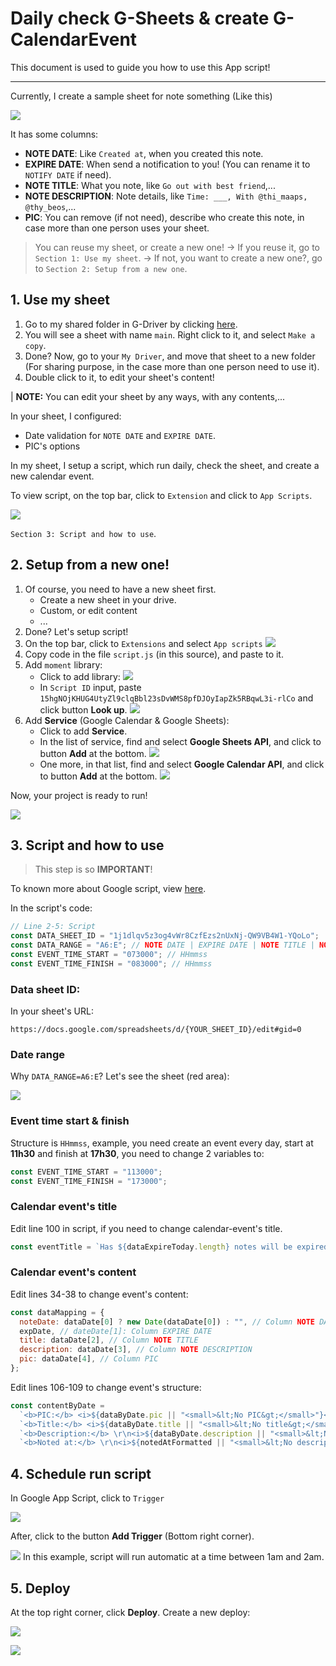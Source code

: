 # Daily check G-Sheets & create G-CalendarEvent
This document is used to guide you how to use this App script!

----
Currently, I create a sample sheet for note something (Like this)

![](https://i.imgur.com/Qh2Pr7h.png)

It has some columns:
- **NOTE DATE**: Like `Created at`, when you created this note.
- **EXPIRE DATE**: When send a notification to you! (You can rename it to `NOTIFY DATE` if need).
- **NOTE TITLE**: What you note, like `Go out with best friend`,...
- **NOTE DESCRIPTION**: Note details, like `Time: ___, With @thi_maaps, @thy_beos`,...
- **PIC**: You can remove (if not need), describe who create this note, in case more than one person uses your sheet.

> You can reuse my sheet, or create a new one!
> -> If you reuse it, go to `Section 1: Use my sheet`.
> -> If not, you want to create a new one?, go to `Section 2: Setup from a new one`.

## 1. Use my sheet

1. Go to my shared folder in G-Driver by clicking [here](https://drive.google.com/drive/folders/1MgrW4pdvVXsk1DqA11PYFzCooNZRjDs7?usp=sharing).
2. You will see a sheet with name `main`. Right click to it, and select `Make a copy`.
3. Done? Now, go to your `My Driver`, and move that sheet to a new folder (For sharing purpose, in the case more than one person need to use it).
4. Double click to it, to edit your sheet's content!

| **NOTE:** You can edit your sheet by any ways, with any contents,...

In your sheet, I configured:
- Date validation for `NOTE DATE` and `EXPIRE DATE`.
- PIC's options

In my sheet, I setup a script, which run daily, check the sheet, and create a new calendar event.

To view script, on the top bar, click to `Extension` and click to `App Scripts`.

![](https://i.imgur.com/5wWeoYm.png)

`Section 3: Script and how to use`.

## 2. Setup from a new one!
1. Of course, you need to have a new sheet first.
   - Create a new sheet in your drive.
   - Custom, or edit content
   - ...
2. Done? Let's setup script!
3. On the top bar, click to `Extensions` and select `App scripts`
   ![](https://i.imgur.com/5wWeoYm.png)
4. Copy code in the file `script.js` (in this source), and paste to it.
5. Add `moment` library:
   - Click to add library:
   ![](https://i.imgur.com/i9WYMj0.png)
   - In `Script ID` input, paste `15hgNOjKHUG4UtyZl9clqBbl23sDvWMS8pfDJOyIapZk5RBqwL3i-rlCo` and click button **Look up**.
     ![](https://i.imgur.com/7cGQKKM.png)
6. Add **Service** (Google Calendar & Google Sheets):
   - Click to add **Service**.
   - In the list of service, find and select **Google Sheets API**, and click to button **Add** at the bottom.
     ![](https://i.imgur.com/BYsvJDo.png)
   - One more, in that list, find and select **Google Calendar API**, and click to button **Add** at the bottom.
     ![](https://i.imgur.com/vVrZrMd.png)

Now, your project is ready to run!

![](https://i.imgur.com/j5iwoOu.png)

## 3. Script and how to use
> This step is so **IMPORTANT**!

To known more about Google script, view [here](https://developers.google.com/apps-script).

In the script's code:
```js
// Line 2-5: Script
const DATA_SHEET_ID = "1j1dlqv5z3og4vWr8CzfEzs2nUxNj-QW9VB4W1-YQoLo";
const DATA_RANGE = "A6:E"; // NOTE DATE | EXPIRE DATE | NOTE TITLE | NOTE DESCRIPTION | PIC
const EVENT_TIME_START = "073000"; // HHmmss
const EVENT_TIME_FINISH = "083000"; // HHmmss
```
### Data sheet ID:
In your sheet's URL:
```
https://docs.google.com/spreadsheets/d/{YOUR_SHEET_ID}/edit#gid=0
```

### Date range
Why `DATA_RANGE=A6:E`? Let's see the sheet (red area):

![](https://i.imgur.com/RlpajyW.png)
### Event time start & finish
Structure is `HHmmss`, example, you need create an event every day, start at **11h30** and finish at **17h30**, you need to change 2 variables to:
```js
const EVENT_TIME_START = "113000";
const EVENT_TIME_FINISH = "173000";
```

### Calendar event's title
Edit line 100 in script, if you need to change calendar-event's title.
```js
const eventTitle = `Has ${dataExpireToday.length} notes will be expired today`;
```

### Calendar event's content
Edit lines 34-38 to change event's content:
```js
const dataMapping = {
  noteDate: dataDate[0] ? new Date(dataDate[0]) : "", // Column NOTE DATE
  expDate, // dateDate[1]: Column EXPIRE DATE
  title: dataDate[2], // Column NOTE TITLE
  description: dataDate[3], // Column NOTE DESCRIPTION
  pic: dataDate[4], // Column PIC
};
```

Edit lines 106-109 to change event's structure:
```js
const contentByDate =
  `<b>PIC:</b> <i>${dataByDate.pic || "<small>&lt;No PIC&gt;</small>"}</i>\r\n` +
  `<b>Title:</b> <i>${dataByDate.title || "<small>&lt;No title&gt;</small>"}</i>.\r\n` +
  `<b>Description:</b> \r\n<i>${dataByDate.description || "<small>&lt;No description&gt;</small>"}</i>\r\n` +
  `<b>Noted at:</b> \r\n<i>${notedAtFormatted || "<small>&lt;No description&gt;</small>"}</i>\r\n`;
```

## 4. Schedule run script
In Google App Script, click to `Trigger`

![](https://i.imgur.com/l1z9fHh.png)

After, click to the button **Add Trigger** (Bottom right corner).

![](https://i.imgur.com/2YgdHap.png)
In this example, script will run automatic at a time between 1am and 2am.

## 5. Deploy
At the top right corner, click **Deploy**. Create a new deploy:

![](https://i.imgur.com/Q3tsyP0.png)


![](https://i.imgur.com/KIieIYE.png)